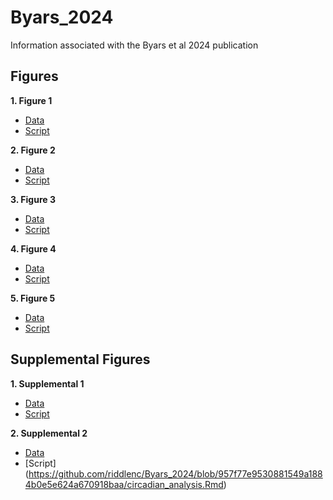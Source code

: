 # Byars_2024
Information associated with the Byars et al 2024 publication

## Figures

**1. Figure 1**

- [Data](https://github.com/riddlenc/Byars_2024/blob/957f77e9530881549a1884b0e5e624a670918baa/Data%201.zip)
- [Script](https://github.com/riddlenc/Byars_2024/blob/957f77e9530881549a1884b0e5e624a670918baa/Figure%201.Rmd)


**2. Figure 2**

- [Data](https://github.com/riddlenc/Byars_2024/blob/957f77e9530881549a1884b0e5e624a670918baa/Data%202.xlsx.zip)
- [Script](https://github.com/riddlenc/Byars_2024/blob/957f77e9530881549a1884b0e5e624a670918baa/Figure%202.Rmd)


**3. Figure 3**

- [Data](https://github.com/riddlenc/Byars_2024/blob/957f77e9530881549a1884b0e5e624a670918baa/Data%203.xlsx.zip)
- [Script](https://github.com/riddlenc/Byars_2024/blob/957f77e9530881549a1884b0e5e624a670918baa/Figure%203.Rmd)

     
**4. Figure 4**

- [Data](https://github.com/riddlenc/Byars_2024/blob/957f77e9530881549a1884b0e5e624a670918baa/Data%204.zip)
- [Script](https://github.com/riddlenc/Byars_2024/blob/957f77e9530881549a1884b0e5e624a670918baa/Figure%204.Rmd)


**5. Figure 5**

- [Data](https://github.com/riddlenc/Byars_2024/blob/957f77e9530881549a1884b0e5e624a670918baa/Data%205.zip)
- [Script](https://github.com/riddlenc/Byars_2024/blob/957f77e9530881549a1884b0e5e624a670918baa/Figure%205.Rmd)

## Supplemental Figures

**1. Supplemental 1**

- [Data]()
- [Script](https://github.com/riddlenc/Byars_2024/blob/957f77e9530881549a1884b0e5e624a670918baa/daily_activity_boxplot.Rmd)

**2. Supplemental 2**

- [Data]()
- [Script] (https://github.com/riddlenc/Byars_2024/blob/957f77e9530881549a1884b0e5e624a670918baa/circadian_analysis.Rmd)

